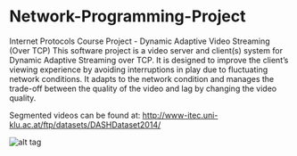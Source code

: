 # Network-Programming-Project
Internet Protocols Course Project - Dynamic Adaptive Video Streaming  (Over TCP)
This software project is a video server and client(s) system for Dynamic Adaptive Streaming over TCP. It is designed to improve the client’s viewing experience by avoiding interruptions in play due to fluctuating network conditions. It adapts to the network condition and manages the trade-off between the quality of the video and lag by changing the video quality.

Segmented videos can be found at:
http://www-itec.uni-klu.ac.at/ftp/datasets/DASHDataset2014/

![alt tag](filename)

